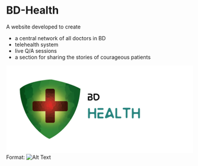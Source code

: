 # BD-Health

A website developed to create 
- a central network of all doctors in BD
- telehealth system
- live Q/A sessions
- a section for sharing the stories of courageous patients

![GitHub Logo](/images/logo.png)
Format: ![Alt Text](url)
